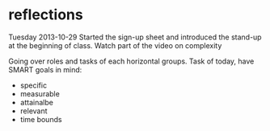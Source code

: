 reflections
===========
Tuesday 2013-10-29
Started the sign-up sheet and introduced the stand-up at the beginning of class.
Watch part of the video on complexity

Going over roles and tasks of each horizontal groups.
Task of today, have SMART goals in mind:
- specific
- measurable
- attainalbe
- relevant
- time bounds
